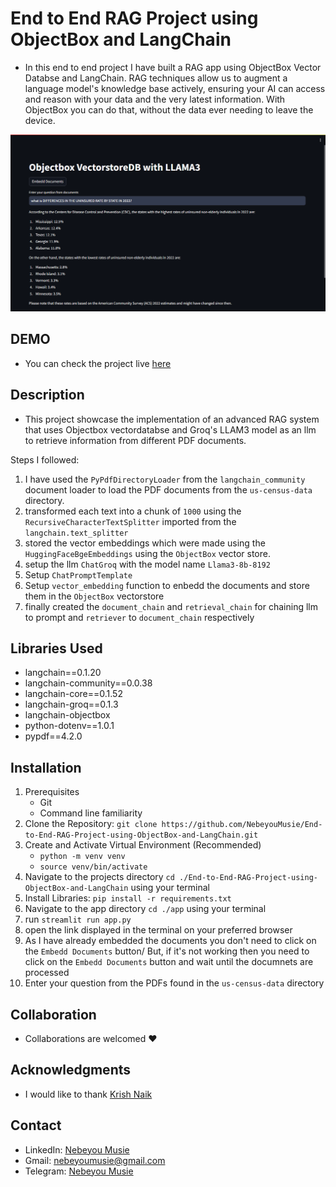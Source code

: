 # End to End RAG Project using ObjectBox and LangChain
 - In this end to end project I have built a RAG app using ObjectBox Vector Databse and LangChain. RAG techniques allow us to augment a language model's knowledge base actively, ensuring your AI can access and reason with your data and the very latest information. With ObjectBox you can do that, without the data ever needing to leave the device.

![Streamlit Web App Interface](./images/RAG%20app%20UI.png)

## DEMO
 - You can check the project live [here](https://8512-01hwj8ynshjz7spkr595x77ec2.cloudspaces.litng.ai/)

## Description
- This project showcase the implementation of an advanced RAG system that uses Objectbox vectordatabse and Groq's LLAM3 model as an llm to retrieve information from different PDF documents.

Steps I followed:
1. I have used the `PyPdfDirectoryLoader` from the `langchain_community` document loader to load the PDF documents from the `us-census-data` directory.
2. transformed each text into a chunk of `1000` using the `RecursiveCharacterTextSplitter` imported from the `langchain.text_splitter`
3. stored the vector embeddings which were made using the `HuggingFaceBgeEmbeddings` using the `ObjectBox` vector store.
4. setup the llm `ChatGroq` with the model name `Llama3-8b-8192`
5. Setup `ChatPromptTemplate`
6. Setup `vector_embedding` function to enbedd the documents and store them in the `ObjectBox` vectorstore
7. finally created the `document_chain` and `retrieval_chain` for chaining llm to prompt and `retriever` to `document_chain` respectively

## Libraries Used
 - langchain==0.1.20
 - langchain-community==0.0.38
 - langchain-core==0.1.52
 - langchain-groq==0.1.3
 - langchain-objectbox
 - python-dotenv==1.0.1
 - pypdf==4.2.0

## Installation
 1. Prerequisites
    - Git
    - Command line familiarity
 2. Clone the Repository: `git clone https://github.com/NebeyouMusie/End-to-End-RAG-Project-using-ObjectBox-and-LangChain.git`
 3. Create and Activate Virtual Environment (Recommended)
    - `python -m venv venv`
    - `source venv/bin/activate`
 4. Navigate to the projects directory `cd ./End-to-End-RAG-Project-using-ObjectBox-and-LangChain` using your terminal
 5. Install Libraries: `pip install -r requirements.txt`
 6. Navigate to the app directory `cd ./app` using your terminal 
 7. run `streamlit run app.py`
 8. open the link displayed in the terminal on your preferred browser
 9. As I have already embedded the documents you don't need to click on the `Embedd Documents` button/ But, if it's not working then you need to click on the `Embedd Documents` button and wait until the documnets are processed
 10. Enter your question from the PDFs found in the `us-census-data` directory

## Collaboration
- Collaborations are welcomed ❤️

## Acknowledgments
 - I would like to thank [Krish Naik](https://www.youtube.com/@krishnaik06)
   
## Contact
 - LinkedIn: [Nebeyou Musie](https://www.linkedin.com/in/nebeyou-musie)
 - Gmail: nebeyoumusie@gmail.com
 - Telegram: [Nebeyou Musie](https://t.me/NebeyouMusie)


